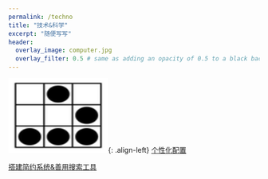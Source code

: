 ```yaml
---
permalink: /techno
title: "技术&科学"
excerpt: "随便写写"
header:
  overlay_image: computer.jpg
  overlay_filter: 0.5 # same as adding an opacity of 0.5 to a black background
---
```


<img src="/images/hacker.png" width="200" height="150" alt="hacker"/>{: .align-left}
[个性化配置](/blog/Header-Image/)  

[搭建简约系统&善用搜索工具](/blog/Build-a-neat-System/)